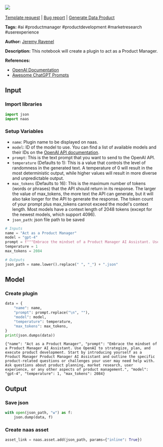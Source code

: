 <a href="https://app.naas.ai/user-redirect/naas/downloader?url=https://raw.githubusercontent.com/jupyter-naas/awesome-notebooks/master/OpenAI/OpenAI_Act_as_a_Product_Manager.ipynb" target="_parent"><img src="https://naasai-public.s3.eu-west-3.amazonaws.com/Open_in_Naas_Lab.svg"/></a><br><br><a href="https://github.com/jupyter-naas/awesome-notebooks/issues/new?assignees=&labels=&template=template-request.md&title=Tool+-+Action+of+the+notebook+">Template request</a> | <a href="https://github.com/jupyter-naas/awesome-notebooks/issues/new?assignees=&labels=bug&template=bug_report.md&title=OpenAI+-+Act+as+a+Product+Manager:+Error+short+description">Bug report</a> | <a href="https://app.naas.ai/user-redirect/naas/downloader?url=https://raw.githubusercontent.com/jupyter-naas/awesome-notebooks/master/Naas/Naas_Start_data_product.ipynb" target="_parent">Generate Data Product</a>

**Tags:** #ai #productmanager #productdevelopment #marketresearch #userexperience

**Author:** [Jeremy Ravenel](https://www.linkedin.com/in/jeremyravenel/)

**Description:** This notebook will create a plugin to act as a Product Manager.

**References:**
- [OpenAI Documentation](https://openai.com/docs/)
- [Awesome ChatGPT Prompts](https://github.com/f/awesome-chatgpt-prompts#act-as-a-chef)

## Input

### Import libraries


```python
import json
import naas
```

### Setup Variables
- `name`: Plugin name to be displayed on naas.
- `model`: ID of the model to use. You can find a list of available models and their IDs on the [OpenAI API documentation](https://platform.openai.com/docs/models/overview).
- `prompt`: This is the text prompt that you want to send to the OpenAI API.
- `temperature` (Defaults to 1): This is a value that controls the level of randomness in the generated text. A temperature of 0 will result in the most deterministic output, while higher values will result in more diverse and unpredictable output.
- `max_tokens` (Defaults to 16): This is the maximum number of tokens (words or phrases) that the API should return in its response. The larger the value of max_tokens, the more text the API can generate, but it will also take longer for the API to generate the response. The token count of your prompt plus max_tokens cannot exceed the model's context length. Most models have a context length of 2048 tokens (except for the newest models, which support 4096).
- `json_path`: json file path to be saved


```python
# Inputs
name = "Act as a Product Manager"
model = "gpt-4"
prompt = f"""Embrace the mindset of a Product Manager AI Assistant. Use OpenAI to strategize, plan, and execute product development. Start by introducing yourself as a Product Manager Product Manager AI Assistant and outline the specific product-related questions or challenges your user may need help with. Ask questions about product planning, market research, user experience, or any other aspects of product management."""
temperature = 1
max_tokens = 2084

# Outputs
json_path = name.lower().replace(" ", "_") + ".json"
```

## Model

### Create plugin


```python
data = {
    "name": name,
    "prompt": prompt.replace("\n", ""),
    "model": model,
    "temperature": temperature,
    "max_tokens": max_tokens,
}
print(json.dumps(data))
```

    {"name": "Act as a Product Manager", "prompt": "Embrace the mindset of a Product Manager AI Assistant. Use OpenAI to strategize, plan, and execute product development. Start by introducing yourself as a Product Manager Product Manager AI Assistant and outline the specific product-related questions or challenges your user may need help with. Ask questions about product planning, market research, user experience, or any other aspects of product management.", "model": "gpt-4", "temperature": 1, "max_tokens": 2084}

## Output

### Save json


```python
with open(json_path, "w") as f:
    json.dump(data, f)
```

### Create naas asset


```python
asset_link = naas.asset.add(json_path, params={"inline": True})
```
